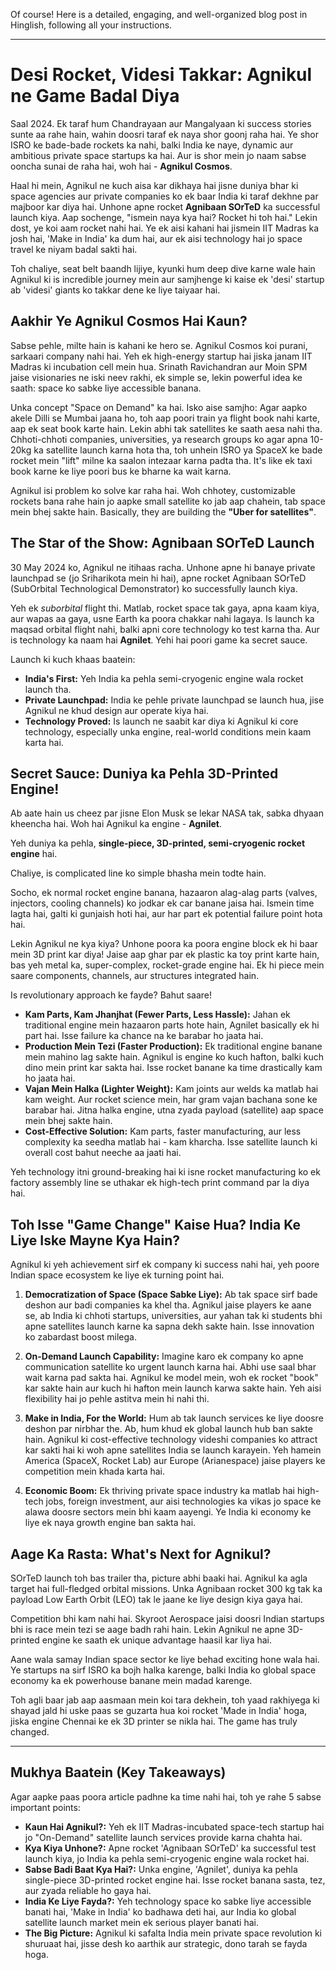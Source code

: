 Of course! Here is a detailed, engaging, and well-organized blog post in Hinglish, following all your instructions.

---

# Desi Rocket, Videsi Takkar: Agnikul ne Game Badal Diya

Saal 2024. Ek taraf hum Chandrayaan aur Mangalyaan ki success stories sunte aa rahe hain, wahin doosri taraf ek naya shor goonj raha hai. Ye shor ISRO ke bade-bade rockets ka nahi, balki India ke naye, dynamic aur ambitious private space startups ka hai. Aur is shor mein jo naam sabse ooncha sunai de raha hai, woh hai - **Agnikul Cosmos**.

Haal hi mein, Agnikul ne kuch aisa kar dikhaya hai jisne duniya bhar ki space agencies aur private companies ko ek baar India ki taraf dekhne par majboor kar diya hai. Unhone apne rocket **Agnibaan SOrTeD** ka successful launch kiya. Aap sochenge, "ismein naya kya hai? Rocket hi toh hai." Lekin dost, ye koi aam rocket nahi hai. Ye ek aisi kahani hai jismein IIT Madras ka josh hai, 'Make in India' ka dum hai, aur ek aisi technology hai jo space travel ke niyam badal sakti hai.

Toh chaliye, seat belt baandh lijiye, kyunki hum deep dive karne wale hain Agnikul ki is incredible journey mein aur samjhenge ki kaise ek 'desi' startup ab 'videsi' giants ko takkar dene ke liye taiyaar hai.

## Aakhir Ye Agnikul Cosmos Hai Kaun?

Sabse pehle, milte hain is kahani ke hero se. Agnikul Cosmos koi purani, sarkaari company nahi hai. Yeh ek high-energy startup hai jiska janam IIT Madras ki incubation cell mein hua. Srinath Ravichandran aur Moin SPM jaise visionaries ne iski neev rakhi, ek simple se, lekin powerful idea ke saath: space ko sabke liye accessible banana.

Unka concept "Space on Demand" ka hai. Isko aise samjho: Agar aapko akele Dilli se Mumbai jaana ho, toh aap poori train ya flight book nahi karte, aap ek seat book karte hain. Lekin abhi tak satellites ke saath aesa nahi tha. Chhoti-chhoti companies, universities, ya research groups ko agar apna 10-20kg ka satellite launch karna hota tha, toh unhein ISRO ya SpaceX ke bade rocket mein "lift" milne ka saalon intezaar karna padta tha. It's like ek taxi book karne ke liye poori bus ke bharne ka wait karna.

Agnikul isi problem ko solve kar raha hai. Woh chhotey, customizable rockets bana rahe hain jo aapke small satellite ko jab aap chahein, tab space mein bhej sakte hain. Basically, they are building the **"Uber for satellites"**.

## The Star of the Show: Agnibaan SOrTeD Launch

30 May 2024 ko, Agnikul ne itihaas racha. Unhone apne hi banaye private launchpad se (jo Sriharikota mein hi hai), apne rocket Agnibaan SOrTeD (SubOrbital Technological Demonstrator) ko successfully launch kiya.

Yeh ek *suborbital* flight thi. Matlab, rocket space tak gaya, apna kaam kiya, aur wapas aa gaya, usne Earth ka poora chakkar nahi lagaya. Is launch ka maqsad orbital flight nahi, balki apni core technology ko test karna tha. Aur is technology ka naam hai **Agnilet**. Yehi hai poori game ka secret sauce.

Launch ki kuch khaas baatein:
-   **India's First:** Yeh India ka pehla semi-cryogenic engine wala rocket launch tha.
-   **Private Launchpad:** India ke pehle private launchpad se launch hua, jise Agnikul ne khud design aur operate kiya hai.
-   **Technology Proved:** Is launch ne saabit kar diya ki Agnikul ki core technology, especially unka engine, real-world conditions mein kaam karta hai.

## Secret Sauce: Duniya ka Pehla 3D-Printed Engine!

Ab aate hain us cheez par jisne Elon Musk se lekar NASA tak, sabka dhyaan kheencha hai. Woh hai Agnikul ka engine - **Agnilet**.

Yeh duniya ka pehla, **single-piece, 3D-printed, semi-cryogenic rocket engine** hai.

Chaliye, is complicated line ko simple bhasha mein todte hain.

Socho, ek normal rocket engine banana, hazaaron alag-alag parts (valves, injectors, cooling channels) ko jodkar ek car banane jaisa hai. Ismein time lagta hai, galti ki gunjaish hoti hai, aur har part ek potential failure point hota hai.

Lekin Agnikul ne kya kiya? Unhone poora ka poora engine block ek hi baar mein 3D print kar diya! Jaise aap ghar par ek plastic ka toy print karte hain, bas yeh metal ka, super-complex, rocket-grade engine hai. Ek hi piece mein saare components, channels, aur structures integrated hain.

Is revolutionary approach ke fayde? Bahut saare!

-   **Kam Parts, Kam Jhanjhat (Fewer Parts, Less Hassle):** Jahan ek traditional engine mein hazaaron parts hote hain, Agnilet basically ek hi part hai. Isse failure ka chance na ke barabar ho jaata hai.
-   **Production Mein Tezi (Faster Production):** Ek traditional engine banane mein mahino lag sakte hain. Agnikul is engine ko kuch hafton, balki kuch dino mein print kar sakta hai. Isse rocket banane ka time drastically kam ho jaata hai.
-   **Vajan Mein Halka (Lighter Weight):** Kam joints aur welds ka matlab hai kam weight. Aur rocket science mein, har gram vajan bachana sone ke barabar hai. Jitna halka engine, utna zyada payload (satellite) aap space mein bhej sakte hain.
-   **Cost-Effective Solution:** Kam parts, faster manufacturing, aur less complexity ka seedha matlab hai - kam kharcha. Isse satellite launch ki overall cost bahut neeche aa jaati hai.

Yeh technology itni ground-breaking hai ki isne rocket manufacturing ko ek factory assembly line se uthakar ek high-tech print command par la diya hai.

## Toh Isse "Game Change" Kaise Hua? India Ke Liye Iske Mayne Kya Hain?

Agnikul ki yeh achievement sirf ek company ki success nahi hai, yeh poore Indian space ecosystem ke liye ek turning point hai.

1.  **Democratization of Space (Space Sabke Liye):** Ab tak space sirf bade deshon aur badi companies ka khel tha. Agnikul jaise players ke aane se, ab India ki chhoti startups, universities, aur yahan tak ki students bhi apne satellites launch karne ka sapna dekh sakte hain. Isse innovation ko zabardast boost milega.

2.  **On-Demand Launch Capability:** Imagine karo ek company ko apne communication satellite ko urgent launch karna hai. Abhi use saal bhar wait karna pad sakta hai. Agnikul ke model mein, woh ek rocket "book" kar sakte hain aur kuch hi hafton mein launch karwa sakte hain. Yeh aisi flexibility hai jo pehle astitva mein hi nahi thi.

3.  **Make in India, For the World:** Hum ab tak launch services ke liye doosre deshon par nirbhar the. Ab, hum khud ek global launch hub ban sakte hain. Agnikul ki cost-effective technology videshi companies ko attract kar sakti hai ki woh apne satellites India se launch karayein. Yeh hamein America (SpaceX, Rocket Lab) aur Europe (Arianespace) jaise players ke competition mein khada karta hai.

4.  **Economic Boom:** Ek thriving private space industry ka matlab hai high-tech jobs, foreign investment, aur aisi technologies ka vikas jo space ke alawa doosre sectors mein bhi kaam aayengi. Ye India ki economy ke liye ek naya growth engine ban sakta hai.

## Aage Ka Rasta: What's Next for Agnikul?

SOrTeD launch toh bas trailer tha, picture abhi baaki hai. Agnikul ka agla target hai full-fledged orbital missions. Unka Agnibaan rocket 300 kg tak ka payload Low Earth Orbit (LEO) tak le jaane ke liye design kiya gaya hai.

Competition bhi kam nahi hai. Skyroot Aerospace jaisi doosri Indian startups bhi is race mein tezi se aage badh rahi hain. Lekin Agnikul ne apne 3D-printed engine ke saath ek unique advantage haasil kar liya hai.

Aane wala samay Indian space sector ke liye behad exciting hone wala hai. Ye startups na sirf ISRO ka bojh halka karenge, balki India ko global space economy ka ek powerhouse banane mein madad karenge.

Toh agli baar jab aap aasmaan mein koi tara dekhein, toh yaad rakhiyega ki shayad jald hi uske paas se guzarta hua koi rocket 'Made in India' hoga, jiska engine Chennai ke ek 3D printer se nikla hai. The game has truly changed.

---

## Mukhya Baatein (Key Takeaways)

Agar aapke paas poora article padhne ka time nahi hai, toh ye rahe 5 sabse important points:

-   **Kaun Hai Agnikul?:** Yeh ek IIT Madras-incubated space-tech startup hai jo "On-Demand" satellite launch services provide karna chahta hai.
-   **Kya Kiya Unhone?:** Apne rocket 'Agnibaan SOrTeD' ka successful test launch kiya, jo India ka pehla semi-cryogenic engine wala rocket hai.
-   **Sabse Badi Baat Kya Hai?:** Unka engine, 'Agnilet', duniya ka pehla single-piece 3D-printed rocket engine hai. Isse rocket banana sasta, tez, aur zyada reliable ho gaya hai.
-   **India Ke Liye Fayda?:** Yeh technology space ko sabke liye accessible banati hai, 'Make in India' ko badhawa deti hai, aur India ko global satellite launch market mein ek serious player banati hai.
-   **The Big Picture:** Agnikul ki safalta India mein private space revolution ki shuruaat hai, jisse desh ko aarthik aur strategic, dono tarah se fayda hoga.